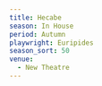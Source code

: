 ```yaml
---
title: Hecabe
season: In House
period: Autumn
playwright: Euripides
season_sort: 50
venue:
  - New Theatre
---
```



